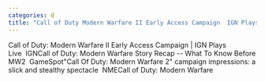 ```yaml
---
categories: d
title: "Call of Duty Modern Warfare II Early Access Campaign  IGN Plays Live  IGN"
---
```

Call of Duty: Modern Warfare II Early Access Campaign | IGN Plays Live&nbsp;&nbsp;IGNCall of Duty: Modern Warfare Story Recap -- What To Know Before MW2&nbsp;&nbsp;GameSpot"Call Of Duty: Modern Warfare 2" campaign impressions: a slick and stealthy spectacle&nbsp;&nbsp;NMECall of Duty: Modern Warfare